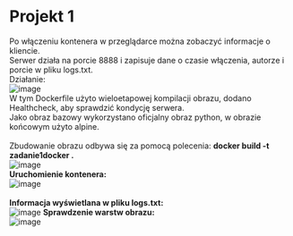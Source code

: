 # Projekt 1
Po włączeniu kontenera w przeglądarce można zobaczyć informacje o kliencie.</br>
Serwer działa na porcie 8888 i zapisuje dane o czasie włączenia, autorze i porcie w pliku logs.txt.</br>
Działanie:</br>
![image](https://github.com/amvrosi/zadanie1docker/assets/133603835/d1d075f1-536d-4809-932c-129695e5091d)<br>
W tym Dockerfile użyto wieloetapowej kompilacji obrazu, dodano Healthcheck, aby sprawdzić kondycję serwera.</br>
Jako obraz bazowy wykorzystano oficjalny obraz python, w obrazie końcowym użyto alpine.</br></br>
Zbudowanie obrazu odbywa się za pomocą polecenia: <b>docker build -t zadanie1docker .</b></br>
![image](https://github.com/amvrosi/zadanie1docker/assets/133603835/65deff36-702f-4aaa-a4c8-5da7f511d9a5)</br>
<b>Uruchomienie kontenera:</b> </br>
![image](https://github.com/amvrosi/zadanie1docker/assets/133603835/1cf0a2e1-8b52-48a9-b70e-a0adebdb2d2e)</br>
<br>
<b>Informacja wyświetlana w pliku logs.txt:</b> </br>
![image](https://github.com/amvrosi/zadanie1docker/assets/133603835/475ca448-c94d-467b-b1d2-b000ec3361f8)
<b>Sprawdzenie warstw obrazu:</b></br>
![image](https://github.com/amvrosi/zadanie1docker/assets/133603835/e8135faf-33f2-40e9-bf74-c9d4f6b063f8)
